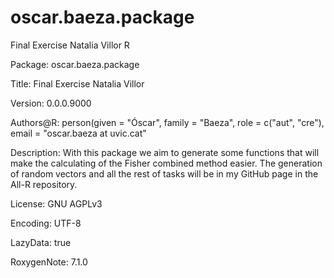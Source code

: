 # oscar.baeza.package
Final Exercise Natalia Villor R


Package: oscar.baeza.package

Title: Final Exercise Natalia Villor 

Version: 0.0.0.9000

Authors@R: 
    person(given = "Óscar",
           family = "Baeza",
           role = c("aut", "cre"),
           email = "oscar.baeza at uvic.cat"

Description: With this package we aim to generate some functions that will make the calculating of the Fisher combined method easier. The generation of random vectors and all the rest of tasks will be in my GitHub page in the All-R repository.

License: GNU AGPLv3

Encoding: UTF-8

LazyData: true

RoxygenNote: 7.1.0
